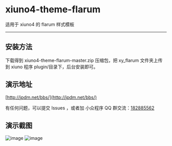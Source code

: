 # xiuno4-theme-flarum
适用于 xiuno4 的 flarum 样式模板
- - -
## 安装方法
下载得到 xiuno4-theme-flarum-master.zip 压缩包，把 xy_flarum 文件夹上传到 xiuno 程序 plugin/目录下，后台安装即可。
## 演示地址
[http://jpdm.net/bbs/](http://jpdm.net/bbs/)

有任何问题，可以提交 Issues ，或者加 小众程序 QQ 群交流：[182885562](//shang.qq.com/wpa/qunwpa?idkey=4d70b9bd2557173f327530492a814ea8378c87306d8dbf45be5b2c921ccc633f)

## 演示截图
![image](https://github.com/wfdaj/xiuno4-theme-flarum/blob/master/xiuno4-flarum1.png)
![image](https://github.com/wfdaj/xiuno4-theme-flarum/blob/master/xiuno4-flarum2.png)